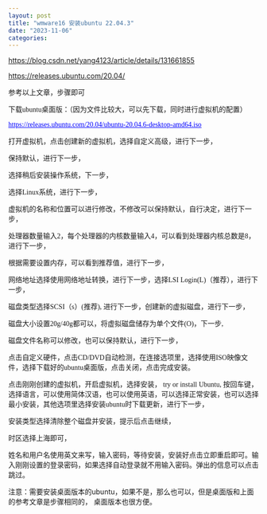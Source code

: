 ```yaml
---
layout: post
title: "wmware16 安装ubuntu 22.04.3"
date: "2023-11-06"
categories: 
---
```

<p><a href="https://blog.csdn.net/yang4123/article/details/131661855">https://blog.csdn.net/yang4123/article/details/131661855</a></p>
<p><a href="https://releases.ubuntu.com/20.04/">https://releases.ubuntu.com/20.04/</a></p>
<p>参考以上文章，步骤即可</p>
<p style="margin-left:0pt; margin-right:0pt"><span style="font-family:Calibri"><span style="font-family:SimSun">下载<span style="font-family:Calibri">ubuntu</span><span style="font-family:SimSun">桌面版：（因为文件比较大，可以先下载，同时进行虚拟机的配置）</span></span></span></p>
<p style="margin-left:0pt; margin-right:0pt"><span style="font-family:Calibri"><a href="https://releases.ubuntu.com/20.04/ubuntu-20.04.6-desktop-amd64.iso"><u><span style="font-family:Calibri"><span style="color:#0000ff"><u>https://releases.ubuntu.com/20.04/ubuntu-20.04.6-desktop-amd64.iso</u></span></span></u></a></span></p>
<p style="margin-left:0pt; margin-right:0pt"><span style="font-family:Calibri"><span style="font-family:SimSun">打开虚拟机，点击创建新的虚拟机，选择自定义高级，进行下一步，</span></span></p>
<p style="margin-left:0pt; margin-right:0pt"><span style="font-family:Calibri"><span style="font-family:SimSun">保持默认，进行下一步，</span></span></p>
<p style="margin-left:0pt; margin-right:0pt"><span style="font-family:Calibri"><span style="font-family:SimSun">选择稍后安装操作系统，下一步，</span></span></p>
<p style="margin-left:0pt; margin-right:0pt"><span style="font-family:Calibri"><span style="font-family:SimSun">选择<span style="font-family:Calibri">Linux</span><span style="font-family:SimSun">系统，进行下一步，</span></span></span></p>
<p style="margin-left:0pt; margin-right:0pt"><span style="font-family:Calibri"><span style="font-family:SimSun"><span style="font-family:SimSun">虚拟机的名称和位置可以进行修改，不修改可以保持默认，自行决定，进行下一步，</span></span></span></p>
<p style="margin-left:0pt; margin-right:0pt"><span style="font-family:Calibri"><span style="font-family:SimSun"><span style="font-family:SimSun">处理器数量输入</span><span style="font-family:Calibri">2</span><span style="font-family:SimSun">，每个处理器的内核数量输入</span><span style="font-family:Calibri">4</span><span style="font-family:SimSun">，可以看到处理器内核总数是</span><span style="font-family:Calibri">8</span><span style="font-family:SimSun">，进行下一步，</span></span></span></p>
<p style="margin-left:0pt; margin-right:0pt"><span style="font-family:Calibri"><span style="font-family:SimSun"><span style="font-family:SimSun">根据需要设置内存，可以看到推荐值，进行下一步，</span></span></span></p>
<p style="margin-left:0pt; margin-right:0pt"><span style="font-family:Calibri"><span style="font-family:SimSun"><span style="font-family:SimSun">网络地址选择使用网络地址转换，进行下一步，选择</span><span style="font-family:Calibri">LSI Login(L)</span><span style="font-family:SimSun">（推荐），进行下一步，</span></span></span></p>
<p style="margin-left:0pt; margin-right:0pt"><span style="font-family:Calibri"><span style="font-family:SimSun"><span style="font-family:SimSun">磁盘类型选择</span><span style="font-family:Calibri">SCSI</span><span style="font-family:SimSun">（</span><span style="font-family:Calibri">s</span><span style="font-family:SimSun">）</span><span style="font-family:Calibri">(</span><span style="font-family:SimSun">推荐</span><span style="font-family:Calibri">), </span><span style="font-family:SimSun">进行下一步，创建新的虚拟磁盘，进行下一步，</span></span></span></p>
<p style="margin-left:0pt; margin-right:0pt"><span style="font-family:Calibri"><span style="font-family:SimSun"><span style="font-family:SimSun">磁盘大小设置</span><span style="font-family:Calibri">20g/40g</span><span style="font-family:SimSun">都可以，将虚拟磁盘储存为单个文件</span><span style="font-family:Calibri">(O)</span><span style="font-family:SimSun">，下一步</span><span style="font-family:Calibri">,</span></span></span></p>
<p style="margin-left:0pt; margin-right:0pt"><span style="font-family:Calibri"><span style="font-family:SimSun"><span style="font-family:SimSun">磁盘文件名称可以修改，也可以保持默认，进行下一步，</span></span></span></p>
<p style="margin-left:0pt; margin-right:0pt"><span style="font-family:Calibri"><span style="font-family:SimSun"><span style="font-family:SimSun">点击自定义硬件，点击</span><span style="font-family:Calibri">CD/DVD</span><span style="font-family:SimSun">自动检测，在连接选项里，选择使用</span><span style="font-family:Calibri">ISO</span><span style="font-family:SimSun">映像文件，选择下载好的</span><span style="font-family:Calibri">ubuntu</span><span style="font-family:SimSun">桌面版，点击关闭，点击完成安装。</span></span></span></p>
<p style="margin-left:0pt; margin-right:0pt"><span style="font-family:Calibri"><span style="font-family:SimSun">点击刚刚创建的虚拟机，开启虚拟机，选择安装， <span style="font-family:Calibri">try or install Ubuntu, </span><span style="font-family:SimSun">按回车键，选择语言，可以使用简体汉语，也可以使用英语，可以选择正常安装，也可以选择最小安装，其他选项里选择安装</span><span style="font-family:Calibri">ubuntu</span><span style="font-family:SimSun">时下载更新，进行下一步，</span></span></span></p>
<p style="margin-left:0pt; margin-right:0pt"><span style="font-family:Calibri"><span style="font-family:SimSun"><span style="font-family:SimSun">安装类型选择清除整个磁盘并安装，提示后点击继续，</span></span></span></p>
<p style="margin-left:0pt; margin-right:0pt"><span style="font-family:Calibri"><span style="font-family:SimSun"><span style="font-family:SimSun">时区选择上海即可，</span></span></span></p>
<p style="margin-left:0pt; margin-right:0pt"><span style="font-family:Calibri"><span style="font-family:SimSun"><span style="font-family:SimSun">姓名和用户名使用英文来写，输入密码，等待安装，安装好点击立即重启即可。输入刚刚设置的登录密码，如果选择自动登录就不用输入密码。弹出的信息可以点击跳过。</span></span></span></p>
<p>注意：需要安装桌面版本的ubuntu，如果不是，那么也可以，但是桌面版和上面的参考文章是步骤相同的， 桌面版本也很方便。</p>
<p>&nbsp;</p>
